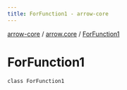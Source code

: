 ```yaml
---
title: ForFunction1 - arrow-core
---
```


[arrow-core](../index.html) / [arrow.core](index.html) / [ForFunction1](./-for-function1.html)

# ForFunction1

`class ForFunction1`